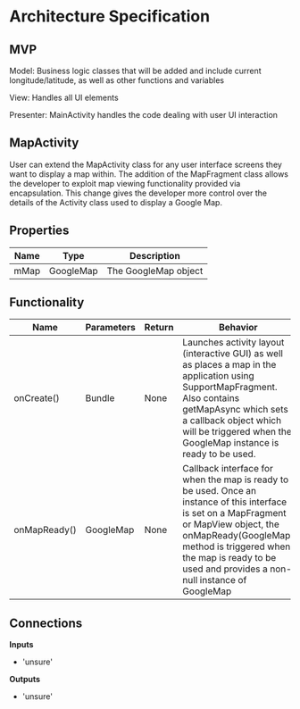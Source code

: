 # Architecture Specification

## MVP
Model: Business logic classes that will be added and include current longitude/latitude, as well as other functions and variables

View: Handles all UI elements

Presenter: MainActivity handles the code dealing with user UI interaction

## MapActivity
User can extend the MapActivity class for any user interface screens they want to display a map within. The addition of the MapFragment class allows the developer to exploit map viewing functionality provided via encapsulation. This change gives the developer more control over the details of the Activity class used to display a Google Map.

## Properties
| Name | Type | Description |
| ---- | --- | --- |
| mMap | GoogleMap | The GoogleMap object |

## Functionality
| Name | Parameters | Return | Behavior |
| ---- | --- | --- | --- |
| onCreate() | Bundle | None | Launches activity layout (interactive GUI) as well as places a map in the application using SupportMapFragment. Also contains getMapAsync which sets a callback object which will be triggered when the GoogleMap instance is ready to be used. |
| onMapReady() | GoogleMap | None | Callback interface for when the map is ready to be used. Once an instance of this interface is set on a MapFragment or MapView object, the onMapReady(GoogleMap) method is triggered when the map is ready to be used and provides a non-null instance of GoogleMap |

## Connections
**Inputs**
* 'unsure'

**Outputs**
* 'unsure'
